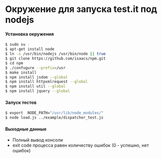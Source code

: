 Окружение для запуска test.it под nodejs
===================

#### Установка окружения
```bash
$ sudo su -
$ apt-get install node
$ ln -s /usr/bin/nodejs /usr/bin/node || true
$ git clone https://github.com/isaacs/npm.git
$ cd npm
$ ./confugure --prefix=/usr
$ make install
$ npm install jsdom --global
$ npm install httpxmlrequest --global
$ npm install util --global
$ npm install jquery --global
```

#### Запуск тестов
```bash
$ export  NODE_PATH="/usr/lib/node_modules/"
$ node load.js ../example/dispatcher_test.js
```

#### Выходные данные
  + Полный вывод консоли
  + exit code процесса равен количеству ошибок (0 - успешно, нет ошибок)
